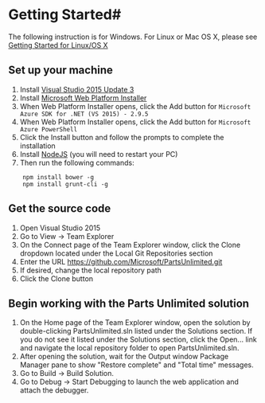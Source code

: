 # Getting Started#

The following instruction is for Windows. For Linux or Mac OS X, please see
[Getting Started for Linux/OS X](GettingStartedLinuxOSX.md)

## Set up your machine ##
1. Install [Visual Studio 2015 Update 3](http://go.microsoft.com/fwlink/?LinkId=517106)
2. Install [Microsoft Web Platform Installer](http://www.microsoft.com/web/downloads/platform.aspx)
3. When Web Platform Installer opens, click the Add button for `Microsoft Azure SDK for .NET (VS 2015) - 2.9.5`
4. When Web Platform Installer opens, click the Add button for `Microsoft Azure PowerShell`
5. Click the Install button and follow the prompts to complete the installation
6. Install [NodeJS](https://nodejs.org/en/) (you will need to restart your PC)
7. Then run the following commands:
```
    npm install bower -g
    npm install grunt-cli -g
```

## Get the source code ##
1. Open Visual Studio 2015
2. Go to View -> Team Explorer
3. On the Connect page of the Team Explorer window, click the Clone dropdown located under the Local Git Repositories section
4. Enter the URL https://github.com/Microsoft/PartsUnlimited.git
5. If desired, change the local repository path
6. Click the Clone button

## Begin working with the Parts Unlimited solution ##
1. On the Home page of the Team Explorer window, open the solution by double-clicking PartsUnlimited.sln listed under the Solutions section.  If you do not see it listed under the Solutions section, click the Open... link and navigate the local repository folder to open PartsUnlimited.sln.
2. After opening the solution, wait for the Output window Package Manager pane to show "Restore complete" and "Total time" messages.
3. Go to Build -> Build Solution.
4. Go to Debug -> Start Debugging to launch the web application and attach the debugger.
